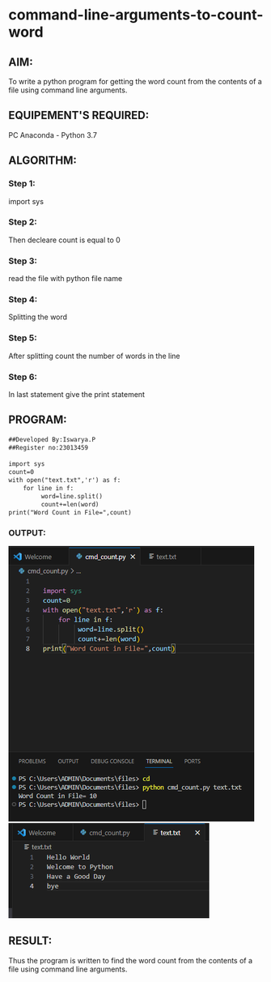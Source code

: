 # command-line-arguments-to-count-word
## AIM:
To write a python program for getting the word count from the contents of a file using command line arguments.
## EQUIPEMENT'S REQUIRED: 
PC
Anaconda - Python 3.7
## ALGORITHM: 
### Step 1:
import sys

### Step 2:
Then decleare count is equal to 0

### Step 3:
read the file with python file name

### Step 4:
Splitting the word

### Step 5:
After splitting count the number of words in the line

### Step 6:
In last statement give the print statement


## PROGRAM:
```
##Developed By:Iswarya.P
##Register no:23013459

import sys
count=0
with open("text.txt",'r') as f:
    for line in f:
         word=line.split()
         count+=len(word)
print("Word Count in File=",count)
```

### OUTPUT:

![Alt text](cmd_line_count-1.png) 
![Alt text](<cmd line 2-1.png>)
 
 
 



## RESULT:
Thus the program is written to find the word count from the contents of a file using command line arguments.
